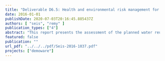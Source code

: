 ```yaml
---
title: "Deliverable D6.5: Health and environmental risk management for the operation of the greenfield demo site"
date: 2016-01-01
publishDate: 2020-07-03T20:16:45.885437Z
authors: [ "seis", "remy" ]
publication_types: ["4"]
abstract: "This report presents the assessment of the planned water reuse scheme at Le Jaunay reservoir (Vendée) in its potential risks for human health and ecosystems, and also in its overall environmental impacts. Methods of risk assessment (quantitative microbial and chemical risk assessment) and Life Cycle Assessment are used to characterize the potential hazards associated with the use of reclaimed water, but also the environmental benefits compared to other options for additional drinking water supply. The assessments show that water reuse can be operated without unacceptable risks for humans and the environment, and that it is competitive to other options of water supply in its energy demand and greenhouse gas emissions. Data quality should be improved in a demonstrator phase to validate the outcomes of this first assessment."
featured: false
publication: ""
url_pdf: "../../../pdf/Seis-2016-1037.pdf"
projects: ["demoware"]
---
```


